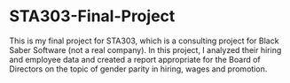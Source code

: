 # STA303-Final-Project
This is my final project for STA303, which is a consulting project for Black Saber Software (not a real company). In this project, I analyzed their hiring and employee data and created a report appropriate for the Board of Directors on the topic of gender parity in hiring, wages and promotion.
